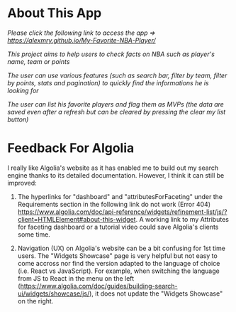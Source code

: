 # About This App

_Please click the following link to access the app => https://alexmry.github.io/My-Favorite-NBA-Player/_

_This project aims to help users to check facts on NBA such as player's name, team or points_

_The user can use various features (such as search bar, filter by team, filter by points, stats and pagination) to quickly find the informations he is looking for_

_The user can list his favorite players and flag them as MVPs (the data are saved even after a refresh but can be cleared by pressing the clear my list button)_

# Feedback For Algolia

I really like Algolia's website as it has enabled me to build out my search engine thanks to its detailed documentation. However, I think it can still be improved:

1. The hyperlinks for "dashboard" and "attributesForFaceting" under the Requirements section in the following link do not work (Error 404)
https://www.algolia.com/doc/api-reference/widgets/refinement-list/js/?client=HTMLElement#about-this-widget. A working link to my Attributes for faceting dashboard or a tutorial video could save Algolia's clients some time. 

2. Navigation (UX) on Algolia's website can be a bit confusing for 1st time users. The "Widgets Showcase" page is very helpful but not easy to come accross nor find the version adapted to the language of choice (i.e. React vs JavaScript). For example, when switching the language from JS to React in the menu on the left (https://www.algolia.com/doc/guides/building-search-ui/widgets/showcase/js/), it does not update the "Widgets Showcase" on the right.
